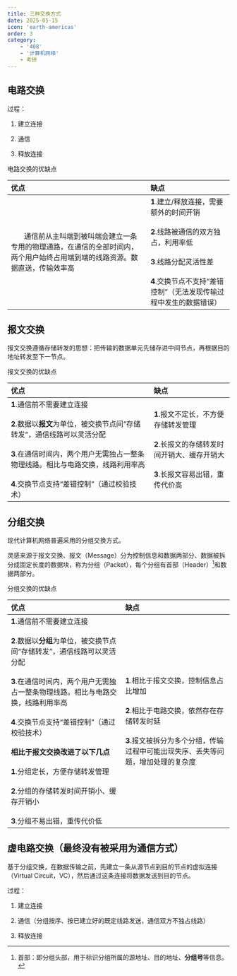 ```yaml
---
title: 三种交换方式
date: 2025-05-15
icon: 'earth-americas'
order: 3
category: 
    - '408'
    - '计算机网络'
    - 考研
---
```


## 电路交换

过程：

1. 建立连接

2. 通信

3. 释放连接

电路交换的优缺点

| 优点 | 缺点 |
| :--- | :--- |
| &nbsp;&nbsp;&nbsp;&nbsp;&nbsp;&nbsp;&nbsp;通信前从主叫端到被叫端会建立一条专用的物理通路，在通信的全部时间内，两个用户始终占用端到端的线路资源。数据直送，传输效率高 | **1**.建立/释放连接，需要额外的时间开销 <br><br> **2**.线路被通信的双方独占，利用率低 <br><br> **3**.线路分配灵活性差 <br><br> **4**.交换节点不支持“差错控制”（无法发现传输过程中发生的数据错误） |

## 报文交换

报文交换遵循存储转发的思想：把传输的数据单元先储存进中间节点，再根据目的地址转发至下一节点。

报文交换的优缺点

| 优点 | 缺点 |
| :--- | :--- |
| **1**.通信前不需要建立连接 <br><br> **2**.数据以**报文**为单位，被交换节点间“存储转发”，通信线路可以灵活分配 <br><br> **3**.在通信时间内，两个用户无需独占一整条物理线路。相比与电路交换，线路利用率高 <br><br> **4**.交换节点支持“差错控制”（通过校验技术） | **1**.报文不定长，不方便存储转发管理 <br><br> **2**.长报文的存储转发时间开销大、缓存开销大 <br><br> **3**.长报文容易出错，重传代价高 |

## 分组交换

现代计算机网络普遍采用的分组交换方式。

灵感来源于报文交换、报文（Message）分为控制信息和数据两部分、数据被拆分成固定长度的数据块，称为分组（Packet），每个分组有首部（Header）[^1]和数据两部分。

分组交换的优缺点

| 优点 | 缺点 |
| :--- | :--- |
| **1**.通信前不需要建立连接 <br><br> **2**.数据以**分组**为单位，被交换节点间“存储转发”，通信线路可以灵活分配 <br><br> **3**.在通信时间内，两个用户无需独占一整条物理线路。相比与电路交换，线路利用率高 <br><br> **4**.交换节点支持“差错控制”（通过校验技术）<br><br> **相比于报文交换改进了以下几点** <br><br> **1**.分组定长，方便存储转发管理 <br><br> **2**.分组的存储转发时间开销小、缓存开销小 <br><br> **3**.分组不易出错，重传代价低  | **1**.相比于报文交换，控制信息占比增加 <br><br> **2**.相比于电路交换，依然存在存储转发时延 <br><br> **3**.报文被拆分为多个分组，传输过程中可能出现失序、丢失等问题，增加处理的复杂度 |

## 虚电路交换（最终没有被采用为通信方式）

基于分组交换，在数据传输之前，先建立一条从源节点到目的节点的虚拟连接（Virtual Circuit，VC），然后通过这条连接将数据发送到目的节点。

过程：

1. 建立连接

2. 通信（分组按序、按已建立好的既定线路发送，通信双方不独占线路）

3. 释放连接


[^1]: 首部：即分组头部，用于标识分组所属的源地址、目的地址、**分组号**等信息。